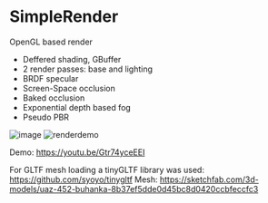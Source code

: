 # SimpleRender

OpenGL based render
- Deffered shading, GBuffer
- 2 render passes: base and lighting
- BRDF specular
- Screen-Space occlusion
- Baked occlusion
- Exponential depth based fog
- Pseudo PBR

![image](https://github.com/user-attachments/assets/0859df44-45ca-4dc6-9793-76743c208faf)
![renderdemo](https://github.com/user-attachments/assets/326e1894-09bf-4075-95fb-266cabe23681)

Demo:
https://youtu.be/Gtr74yceEEI

For GLTF mesh loading a tinyGLTF library was used: https://github.com/syoyo/tinygltf
Mesh: https://sketchfab.com/3d-models/uaz-452-buhanka-8b37ef5dde0d45bc8d0420ccbfeccfc3
